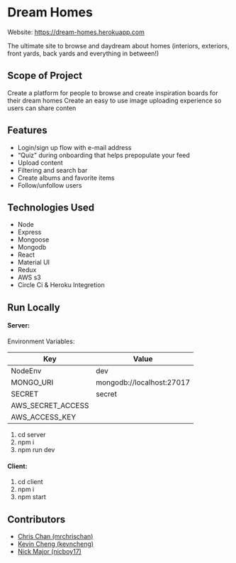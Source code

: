 # Dream Homes
Website: https://dream-homes.herokuapp.com

The ultimate site to browse and daydream about homes (interiors, exteriors, front yards, back yards and everything in between!)  

## Scope of Project
Create a platform for people to browse and create inspiration boards for their dream homes
Create an easy to use image uploading experience so users can share conten

## Features
- Login/sign up flow with e-mail address
- “Quiz” during onboarding that helps prepopulate your feed
- Upload content 
- Filtering and search bar
- Create albums and favorite items
- Follow/unfollow users


## Technologies Used
- Node
- Express
- Mongoose
- Mongodb
- React
- Material UI
- Redux
- AWS s3
- Circle Ci & Heroku Integretion

## Run Locally
#### Server:
Environment Variables:

| Key | Value |
| --- | --- |
| NodeEnv | dev |
| MONGO_URI | mongodb://localhost:27017 |
| SECRET | secret |
| AWS_SECRET_ACCESS |  |
| AWS_ACCESS_KEY |  |

1. cd server
2. npm i
3. npm run dev

#### Client:
1. cd client
2. npm i
3. npm start

## Contributors
- [Chris Chan (mrchrischan)](https://github.com/mrchrischan)
- [Kevin Cheng (kevncheng)](https://github.com/kevncheng)
- [Nick Major (nicboy17)](https://github.com/nicboy17)
